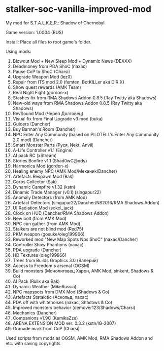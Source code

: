 # stalker-soc-vanilla-improved-mod
My mod for S.T.A.L.K.E.R.: Shadow of Chernobyl

Game version: 1.0004 (RUS)

Install: Place all files to root game's folder.

Using mods:
1. Blowout Mod + New Sleep Mod + Dynamic News (DEXXX)
2. Deadmoney from PDA ShoC (naxac)
3. Pause CoP to ShoC (Charsi)
4. Upgrade Weapon Mod (lez0)
5. Repair from ITS mod 2.0 (femten, BotKILLer aka DiR.X)
6. Show quest rewards (AMK Team)
7. Real Night Fight (gordon-x)
8. Stashes fix from RMA Shadows Addon 0.8.5 (Ray Twitty aka Shadows)
9. New-old ways from RMA Shadows Addon 0.8.5 (Ray Twitty aka Shadows)
10. RevSound Mod (Череп Долговец)
11. Visual fix from Final Upgrade v3 mod (buka)
12. Guiders (Dancher) 
13. Buy Barman's Room (Dancher)
14. NPC Enter Any Community (based on PILOTELL's Enter Any Community 2.0 mod) (Dancher)
15. Smart Monster Parts (Руся, Nekt, Anvil)
16. A-Life Controller v1.1 (Engine)
17. AI pack RC (xStream)
18. Stories Bonfire v1.1 (Shad0wC@ndy)
19. Harmonica Mod (gordon-x)
20. Healing enemy NPC (AMK Mod/Механиk/Dancher)
21. Artefacts Respawn Mod (Bak)
22. Corps Collector (Sak)
23. Dynamic Campfire v1.32 (kstn)
24. Dinamic Trade Manager (v0.1) (singapur22)
25. Anomaly Detectors (from AMK Mod)
26. Artefact Detectors (singapur22/Dancher/NS2016/RMA Shadows Addon)
27. UI Radiation Mod (sokol_jack)
28. Clock on HUD (Dancher/RMA Shadows Addon)
29. New bolt (from AMK Mod)
30. NPC can gather (from AMK Mod)
31. Stalkers are not blind mod (Red75)
32. PKM weapon (gosuke/oleg199966)
33. Reworked mod "New Map Spots Nps ShoC" (naxac/Dancher) 
34. Controller Show Phantoms (naxac)
35. PDA upgrade (Dancher) 
36. HD Textures (oleg199966)
37. Trees from Builds Graphics 3.0 (Валерий)
38. Access to Freedom's arsenal (OGSM)   
39. Build monsters (Монолитовец Харон, AMK Mod, sinkent, Shadows & Co)
40. AI Pack (Rulix aka Bak)
41. Dynamic Weather (MikeRussia)   
42. NPC mapspots from DMX Mod (Shadows & Co)    
43. Artefacts Stataictic (Аскольд, naxac)    
44. PDA off with whitenoises (naxac, Shadows & Co)
45. Improved monsters behavior (demover123/Shadows/Charsi)
46. Mechanics (Dancher)
47. Companions v1.9C (KamikaZze)
48. ARENA EXTENSION MOD ver. 0.3.2 (kstn/IG-2007)
49. Granade mark from CoP (Charsi)

Used scripts from mods as OGSM, AMK Mod, RMA Shadows Addon and etc. with saving copyrights.

